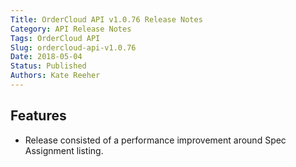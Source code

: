 ```yaml
---
Title: OrderCloud API v1.0.76 Release Notes
Category: API Release Notes
Tags: OrderCloud API
Slug: ordercloud-api-v1.0.76
Date: 2018-05-04
Status: Published
Authors: Kate Reeher
---
```


## Features

- Release consisted of a performance improvement around Spec Assignment listing.